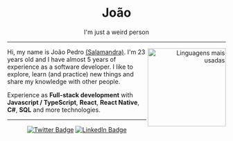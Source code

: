 <h1 align="center"> João </h1>

<p align="center">
     I'm just a weird person
</p>

----

<div align="right">
     <a href="https://github.com/SirSalamandra">
        <img height="180em" src="https://github-readme-stats.vercel.app/api/top-langs/?username=SirSalamandra&hide=html&layout=compact&&show_icons=true&line_height=27&count_private=true&title_color=ffffff&text_color=c9cacc&icon_color=2bbc8a&bg_color=1d1f21"
        alt="Linguagens mais usadas" align="right">
    </a>
</div>

Hi, my name is João Pedro [(Salamandra)](https://twitter.com/SirSalamandra). I'm 23 years old and I have almost 5 years of experience as a software developer. I like to explore, learn (and practice) new things and share my knowledge with other people.

Experience as **Full-stack development** with **Javascript / TypeScript**, **React**, **React Native**, **C#**, **SQL** and more technologies.

----

<div align="center">

[![Twitter Badge](https://img.shields.io/badge/-Twitter-blue?style=flat-square&logo=Twitter&logoColor=white&link=https://twitter.com/SirSalamandra)](https://twitter.com/SirSalamandra)
[![LinkedIn Badge](https://img.shields.io/badge/-LinkedIn-blue?style=flat-square&logo=Linkedin&logoColor=white&link=https://www.linkedin.com/in/sirsalamandra/)](https://www.linkedin.com/in/jp-santos-silva)
  
</div>

